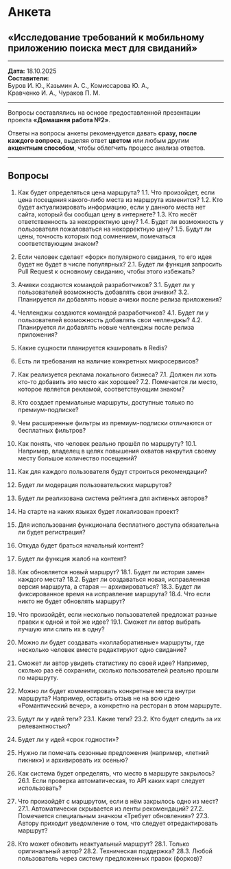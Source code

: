 # Анкета

## «Исследование требований к мобильному приложению поиска мест для свиданий»

---

**Дата:** 18.10.2025  
**Составители:**  
Буров И. Ю., Казьмин А. С., Комиссарова Ю. А.,  
Кравченко И. А., Чураков П. М.

---

Вопросы составлялись на основе предоставленной презентации проекта **«Домашняя работа №2»**.

Ответы на вопросы анкеты рекомендуется давать **сразу, после каждого вопроса**,
выделяя ответ **цветом** или любым другим **акцентным способом**, чтобы облегчить процесс анализа ответов.

---

## Вопросы

1. Как будет определяться цена маршрута?
    1.1. Что произойдет, если цена посещения какого-либо места из маршрута изменится?
    1.2. Кто будет актуализировать информацию, если у данного места нет сайта, который бы сообщал цену в интернете?
    1.3. Кто несёт ответственность за некорректную цену?
    1.4. Будет ли возможность у пользователя пожаловаться на некорректную цену?
    1.5. Будут ли цены, точность которых под сомнением, помечаться соответствующим знаком?

2. Если человек сделает «форк» популярного свидания, то его идея будет не будет в числе популярных?
    2.1. Будет ли функция запросить Pull Request к основному свиданию, чтобы этого избежать?

3. Ачивки создаются командой разработчиков?
    3.1. Будет ли у пользователей возможность добавлять свои ачивки?
    3.2. Планируется ли добавлять новые ачивки после релиза приложения?

4. Челленджы создаются командой разработчиков?
    4.1. Будет ли у пользователей возможность добавлять свои челленджы?
    4.2. Планируется ли добавлять новые челленджы после релиза приложения?

5. Какие сущности планируется кэшировать в Redis?

6. Есть ли требования на наличие конкретных микросервисов?

7. Как реализуется реклама локального бизнеса?
    7.1. Должен ли хоть кто-то добавить это место как хорошее?
    7.2. Помечается ли место, которое является рекламой, соответствующим знаком?

8. Кто создает премиальные маршруты, доступные только по премиум-подписке?

9. Чем расширенные фильтры из премиум-подписки отличаются от бесплатных фильтров?

10. Как понять, что человек реально прошёл по маршруту?
    10.1. Например, владелец в целях повышения охватов накрутил своему месту большое количество посещений?

11. Как для каждого пользователя будут строиться рекомендации?

12. Будет ли модерация пользовательских маршрутов?

13. Будет ли реализована система рейтинга для активных авторов?

14. На старте на каких языках будет локализован проект?

15. Для использования функционала бесплатного доступа обязательна ли будет регистрация?

16. Откуда будет браться начальный контент?

17. Будет ли функция жалоб на контент?

18. Как обновляется новый маршрут?
    18.1. Будет ли история замен каждого места?
    18.2. Будет ли создаваться новая, исправленная версия маршрута, а старая — архивироваться?
    18.3. Будет ли фиксированное время на исправление маршрута?
    18.4. Что если никто не будет обновлять маршрут?

19. Что произойдёт, если несколько пользователей предложат разные правки к одной и той же идее?
    19.1. Сможет ли автор выбрать лучшую или слить их в одну?

20. Можно ли будет создавать «коллаборативные» маршруты, где несколько человек вместе редактируют одно свидание?

21. Сможет ли автор увидеть статистику по своей идее?
    Например, сколько раз её сохранили, сколько пользователей реально прошли по маршруту.

22. Можно ли будет комментировать конкретные места внутри маршрута?
    Например, оставить отзыв не на всю идею «Романтический вечер», а конкретно на ресторан в этом маршруте.

23. Будут ли у идей теги?
    23.1. Какие теги?
    23.2. Кто будет следить за их релевантностью?

24. Будет ли у идей «срок годности»?

25. Нужно ли помечать сезонные предложения (например, «летний пикник») и архивировать их осенью?

26. Как система будет определять, что место в маршруте закрылось?
    26.1. Если проверка автоматическая, то API каких карт следует использовать?

27. Что произойдёт с маршрутом, если в нём закрылось одно из мест?
    27.1. Автоматически скрывается из ленты рекомендаций?
    27.2. Помечается специальным значком «Требует обновления»?
    27.3. Автору приходит уведомление о том, что следует отредактировать маршрут?

28. Кто может обновить неактуальный маршрут?
    28.1. Только оригинальный автор?
    28.2. Техническая поддержка?
    28.3. Любой пользователь через систему предложенных правок (форков)?
